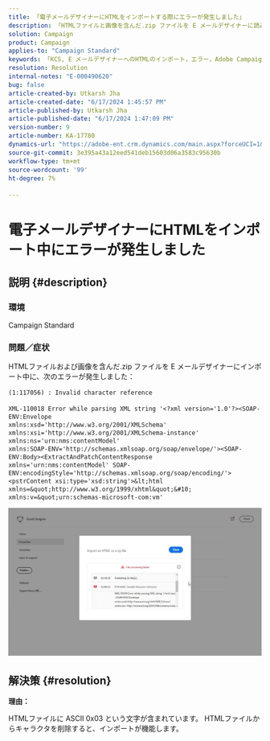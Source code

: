 ```yaml
---
title: 「電子メールデザイナーにHTMLをインポートする際にエラーが発生しました」
description: 「HTMLファイルと画像を含んだ.zip ファイルを E メールデザイナーに読み込む際に発生したAdobe Campaign Standard エラーを修正する方法を説明します。」
solution: Campaign
product: Campaign
applies-to: "Campaign Standard"
keywords: 「KCS, E メールデザイナーへのHTMLのインポート，エラー，Adobe Campaign Standard」
resolution: Resolution
internal-notes: "E-000490620"
bug: false
article-created-by: Utkarsh Jha
article-created-date: "6/17/2024 1:45:57 PM"
article-published-by: Utkarsh Jha
article-published-date: "6/17/2024 1:47:09 PM"
version-number: 9
article-number: KA-17780
dynamics-url: "https://adobe-ent.crm.dynamics.com/main.aspx?forceUCI=1&pagetype=entityrecord&etn=knowledgearticle&id=a331f3eb-af2c-ef11-840a-002248084fbb"
source-git-commit: 3e395a43a12eed541deb15603d06a3583c95630b
workflow-type: tm+mt
source-wordcount: '99'
ht-degree: 7%

---
```


# 電子メールデザイナーにHTMLをインポート中にエラーが発生しました

## 説明 {#description}


### <b>環境</b>

Campaign Standard



### <b>問題／症状</b>

HTMLファイルおよび画像を含んだ.zip ファイルを E メールデザイナーにインポート中に、次のエラーが発生しました：


```
(1:117056) : Invalid character reference

XML-110018 Error while parsing XML string '<?xml version='1.0'?><SOAP-ENV:Envelope 
xmlns:xsd='http://www.w3.org/2001/XMLSchema' 
xmlns:xsi='http://www.w3.org/2001/XMLSchema-instance' 
xmlns:ns='urn:nms:contentModel' 
xmlns:SOAP-ENV='http://schemas.xmlsoap.org/soap/envelope/'><SOAP-ENV:Body><ExtractAndPatchContentResponse 
xmlns='urn:nms:contentModel' SOAP-ENV:encodingStyle='http://schemas.xmlsoap.org/soap/encoding/'><pstrContent xsi:type='xsd:string'>&lt;html xmlns=&quot;http://www.w3.org/1999/xhtml&quot;&#10; 
xmlns:v=&quot;urn:schemas-microsoft-com:vm'
```


![](assets/___aa31f3eb-af2c-ef11-840a-002248084fbb___.jpeg)


## 解決策 {#resolution}


<b>理由：</b>

HTMLファイルに ASCII 0x03 という文字が含まれています。 HTMLファイルからキャラクタを削除すると、インポートが機能します。
